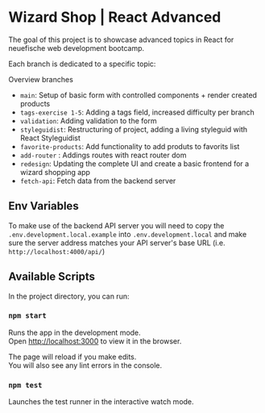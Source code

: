 # Wizard Shop | React Advanced

The goal of this project is to showcase advanced topics in React for neuefische web development bootcamp.

Each branch is dedicated to a specific topic:

Overview branches

- `main`: Setup of basic form with controlled components + render created products
- `tags-exercise 1-5`: Adding a tags field, increased difficulty per branch
- `validation`: Adding validation to the form
- `styleguidist`: Restructuring of project, adding a living styleguid with React Styleguidist
- `favorite-products`: Add functionality to add produts to favorits list
- `add-router` : Addings routes with react router dom
- `redesign`: Updating the complete UI and create a basic frontend for a wizard shopping app
- `fetch-api`: Fetch data from the backend server

## Env Variables

To make use of the backend API server you will need to copy the `.env.development.local.example` into `.env.development.local` and make sure the server address matches your API server's base URL (i.e. `http://localhost:4000/api/`)

## Available Scripts

In the project directory, you can run:

### `npm start`

Runs the app in the development mode.\
Open [http://localhost:3000](http://localhost:3000) to view it in the browser.

The page will reload if you make edits.\
You will also see any lint errors in the console.

### `npm test`

Launches the test runner in the interactive watch mode.
